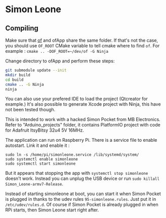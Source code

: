 Simon Leone
===========

Compiling
---------

Make sure that [of](https://github.com/ofnode/of) and ofApp share the same folder.
If that's not the case, you should use `OF_ROOT` CMake variable to tell cmake where to find `of`.
For example : `cmake .. -DOF_ROOT=~/dev/of -G Ninja`

Change directory to ofApp and perform these steps:

```bash
git submodule update --init
mkdir build
cd build
cmake .. -G Ninja
ninja
```

You can also use your prefered IDE to load the project (Qtcreator for example.)
It's also possible to generate Xcode project with Ninja, this have not been tested though.

This is intended to work with a hacked Simon Pocket from MB Electronics.
Refer to "Arduino_projects" folder, it contains PlatformIO project with code for Adafruit ItsyBitsy 32u4 5V 16MHz.

The application can run on Raspberry Pi. There is a service file to enable autostart. Link it and enable it :

    sudo ln -s /home/pi/simonleone.service /lib/systemd/system/
    sudo systemctl enable simonleone
    sudo systemctl start simonleone

But it appears that stopping the app with `systemctl stop simonleone` doesn't work. Instead you can unplug the USB device or run `sudo killall Simon_Leone-armv7-Release`.

Instead of starting simonleone at boot, you can start it when Simon Pocket is plugged in thanks to the udev rules `95-simonleone.rules`. Just put it in `/etc/udev/rules.d`. Of course if Simon Pocket is already plugged in when RPi starts, then Simon Leone start right after.
